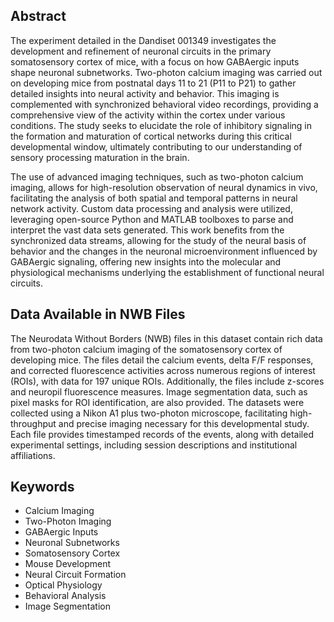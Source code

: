 ## Abstract

The experiment detailed in the Dandiset 001349 investigates the development and refinement of neuronal circuits in the primary somatosensory cortex of mice, with a focus on how GABAergic inputs shape neuronal subnetworks. Two-photon calcium imaging was carried out on developing mice from postnatal days 11 to 21 (P11 to P21) to gather detailed insights into neural activity and behavior. This imaging is complemented with synchronized behavioral video recordings, providing a comprehensive view of the activity within the cortex under various conditions. The study seeks to elucidate the role of inhibitory signaling in the formation and maturation of cortical networks during this critical developmental window, ultimately contributing to our understanding of sensory processing maturation in the brain.

The use of advanced imaging techniques, such as two-photon calcium imaging, allows for high-resolution observation of neural dynamics in vivo, facilitating the analysis of both spatial and temporal patterns in neural network activity. Custom data processing and analysis were utilized, leveraging open-source Python and MATLAB toolboxes to parse and interpret the vast data sets generated. This work benefits from the synchronized data streams, allowing for the study of the neural basis of behavior and the changes in the neuronal microenvironment influenced by GABAergic signaling, offering new insights into the molecular and physiological mechanisms underlying the establishment of functional neural circuits.

## Data Available in NWB Files

The Neurodata Without Borders (NWB) files in this dataset contain rich data from two-photon calcium imaging of the somatosensory cortex of developing mice. The files detail the calcium events, delta F/F responses, and corrected fluorescence activities across numerous regions of interest (ROIs), with data for 197 unique ROIs. Additionally, the files include z-scores and neuropil fluorescence measures. Image segmentation data, such as pixel masks for ROI identification, are also provided. The datasets were collected using a Nikon A1 plus two-photon microscope, facilitating high-throughput and precise imaging necessary for this developmental study. Each file provides timestamped records of the events, along with detailed experimental settings, including session descriptions and institutional affiliations.

## Keywords

- Calcium Imaging
- Two-Photon Imaging
- GABAergic Inputs
- Neuronal Subnetworks
- Somatosensory Cortex
- Mouse Development
- Neural Circuit Formation
- Optical Physiology
- Behavioral Analysis
- Image Segmentation